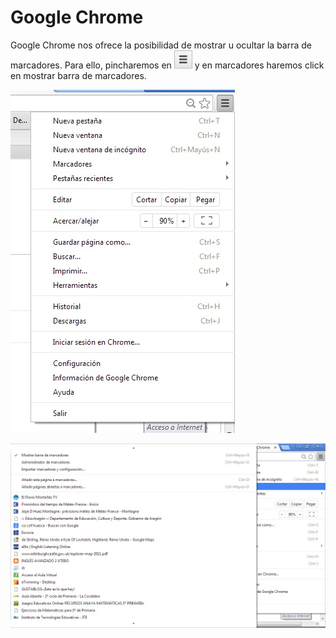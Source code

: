 
# Google Chrome

Google Chrome nos ofrece la posibilidad de mostrar u ocultar la barra de marcadores. Para ello, pincharemos en ![](img/chrome1.jpg) y en marcadores haremos click en mostrar barra de marcadores.

![2.27. Barra de marcadores. Captura de pantalla.](img/marcadores_ocultar.jpg)

![2.28. Mostrar u ocultar. Captura de pantalla.](img/mostrar_marcadores.jpg)

 

